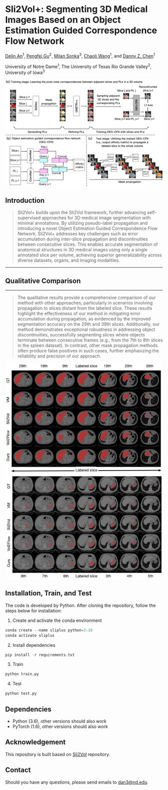 # Sli2Vol+: Segmenting 3D Medical Images Based on an Object Estimation Guided Correspondence Flow Network

[Delin An](https://github.com/adlsn)<sup>1</sup>, [Pengfei Gu](https://pgu-nd.github.io/)<sup>2</sup>, [Milan Sonka]()<sup>3</sup>, [Chaoli Wang](https://sites.nd.edu/chaoli-wang/)<sup>1</sup>, and [Danny Z. Chen](https://www3.nd.edu/~dchen/)<sup>1</sup>

University of Notre Dame<sup>1</sup>, The University of Texas Rio Grande Valley<sup>2</sup>, University of Iowa<sup>3</sup>

<div>
  <img src='method.png'>
</div>

## Introduction
> Sli2Vol+ builds upon the Sli2Vol framework, further advancing self-supervised approaches for 3D medical image segmentation with minimal annotations. By utilizing pseudo-label propagation and introducing a novel Object Estimation Guided Correspondence Flow Network, Sli2Vol+ addresses key challenges such as error accumulation during inter-slice propagation and discontinuities between consecutive slices. This enables accurate segmentation of anatomical structures in 3D medical images using only a single annotated slice per volume, achieving superior generalizability across diverse datasets, organs, and imaging modalities.
---

## Qualitative Comparison
---

> The qualitative results provide a comprehensive comparison of our method with other approaches, particularly in scenarios involving propagation to slices distant from the labeled slice. These results highlight the effectiveness of our method in mitigating error accumulation during propagation, as evidenced by the improved segmentation accuracy on the 29th and 39th slices. Additionally, our method demonstrates exceptional robustness in addressing object discontinuities, successfully segmenting slices where objects terminate between consecutive frames (e.g., from the 7th to 8th slices in the spleen dataset). In contrast, other mask propagation methods often produce false positives in such cases, further emphasizing the reliability and precision of our approach.

<div align="center">
  <img src='qualitative_results.png'>
</div>

## Installation, Train, and Test
The code is developed by Python. After cloning the repository, follow the steps below for installation:
1. Create and activate the conda environment
```python
conda create --name sliplus python=3.10
conda activate sliplus
```
2. Install dependencies
```python
pip install -r requirements.txt
```
3. Train
```python
python train.py
```

4. Test
```python
python test.py
```

## Dependencies
* Python (3.6), other versions should also work
* PyTorch (1.6), other versions should also work

## Acknowledgement
This repository is built based on [Sli2Vol](https://github.com/pakheiyeung/Sli2Vol) repository.

## Contact
Should you have any questions, please send emails to dan3@nd.edu.




